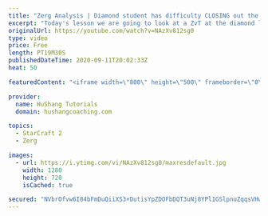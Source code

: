 ```yaml
---
title: "Zerg Analysis | Diamond student has difficulty CLOSING out the MATCH [Starcraft 2]"
excerpt: "Today's lesson we are going to look at a ZvT at the diamond level focusing on the Zerg Analysis. The zerg manages to get into a very strong position but has difficulty closing it out. Let's learn how we can approach this scenario better!  Zerg Analysis | Diamond student has difficulty CLOSING out the"
originalUrl: https://youtube.com/watch?v=NAzXv812sg0
type: video
price: Free
length: PT19M30S
publishedDateTime: 2020-09-11T20:02:33Z
heat: 50

featuredContent: "<iframe width=\"800\" height=\"500\" frameborder=\"0\" src=\"https://www.youtube.com/embed/NAzXv812sg0\" allow=\"accelerometer; autoplay; encrypted-media; gyroscope; picture-in-picture\" allowfullscreen></iframe>"

provider:
  name: HuShang Tutorials
  domain: hushangcoaching.com

topics:
  - StarCraft 2
  - Zerg

images:
  - url: https://i.ytimg.com/vi/NAzXv812sg0/maxresdefault.jpg
    width: 1280
    height: 720
    isCached: true

secured: "NVbrOfvw6I84bFmDuQiiXS3+DutisYpZDOFbDQT3uNj8YPl1GSlpnuZqqsVHwvkgwWgQ5vYxVHs+emJpG5l+IIXJYIaM1jvJneS+1b1/9OpanbX8uWPZFZ3qg953wtZuFXbTwvbW5fqlq/kQag2UNHoV6l9VOeoudCQ4ee0qdraooaQSOP+Mgcr8xUAaLnsOUkaLhEW57u6tAYyBnZAXx+61T+fHNgYfrvy34XufGZxP4GdCpj0J8ta1I105gqUhP+FRIrO/ruy97SoHQBbyYM5EZxPDjncQhMI4GzwcKCv/OoZHuxypQylgm4+jUWIw+vEt/gpvYr6i7/R0xkuYsyXu/5gaNGIYr5NekAIwU2EssxE23oxO6YoHnDsEl33akJiIB6MJXbNsfgD6jDG1lqhNNMdVWT7AOcC4dGpj8Wo=;ibyJHgdAt5zQQGgijfB4HQ=="
---
```


